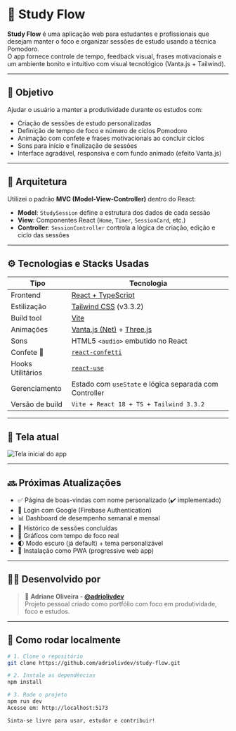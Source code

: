 # 🚀 Study Flow

**Study Flow** é uma aplicação web para estudantes e profissionais que desejam manter o foco e organizar sessões de estudo usando a técnica Pomodoro.  
O app fornece controle de tempo, feedback visual, frases motivacionais e um ambiente bonito e intuitivo com visual tecnológico (Vanta.js + Tailwind).

---

## 🎯 Objetivo

Ajudar o usuário a manter a produtividade durante os estudos com:

- Criação de sessões de estudo personalizadas
- Definição de tempo de foco e número de ciclos Pomodoro
- Animação com confete e frases motivacionais ao concluir ciclos
- Sons para início e finalização de sessões
- Interface agradável, responsiva e com fundo animado (efeito Vanta.js)

---

## 🧠 Arquitetura

Utilizei o padrão **MVC (Model-View-Controller)** dentro do React:

- **Model**: `StudySession` define a estrutura dos dados de cada sessão
- **View**: Componentes React (`Home`, `Timer`, `SessionCard`, etc.)
- **Controller**: `SessionController` controla a lógica de criação, edição e ciclo das sessões

---

## ⚙️ Tecnologias e Stacks Usadas

| Tipo             | Tecnologia                         |
|------------------|------------------------------------|
| Frontend         | [React + TypeScript](https://reactjs.org/) |
| Estilização      | [Tailwind CSS](https://tailwindcss.com/) (v3.3.2) |
| Build tool       | [Vite](https://vitejs.dev/)        |
| Animações        | [Vanta.js (Net)](https://www.vantajs.com/) + [Three.js](https://threejs.org/) |
| Sons             | HTML5 `<audio>` embutido no React  |
| Confete 🎉       | [`react-confetti`](https://www.npmjs.com/package/react-confetti) |
| Hooks Utilitários| [`react-use`](https://github.com/streamich/react-use) |
| Gerenciamento    | Estado com `useState` e lógica separada com Controller |
| Versão de build  | `Vite + React 18 + TS + Tailwind 3.3.2` |

---

## 📸 Tela atual

![Tela inicial do app](./public/preview-studyflow.png)

---

## 🔜 Próximas Atualizações

- ✅ Página de boas-vindas com nome personalizado (✔️ implementado)
- 🔐 Login com Google (Firebase Authentication)
- 📊 Dashboard de desempenho semanal e mensal
- 📅 Histórico de sessões concluídas
- 🎯 Gráficos com tempo de foco real
- 🌓 Modo escuro (já default) + tema personalizável
- 📱 Instalação como PWA (progressive web app)

---

## 🧑‍💻 Desenvolvido por

> 💚 **Adriane Oliveira - [@adriolivdev](https://github.com/adriolivdev)**  
> Projeto pessoal criado como portfólio com foco em produtividade, foco e estudos.

---

## 📁 Como rodar localmente

```bash
# 1. Clone o repositório
git clone https://github.com/adriolivdev/study-flow.git

# 2. Instale as dependências
npm install

# 3. Rode o projeto
npm run dev
Acesse em: http://localhost:5173

Sinta-se livre para usar, estudar e contribuir!





